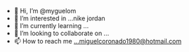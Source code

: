 - 👋 Hi, I’m @myguelom
- 👀 I’m interested in ...nike jordan
- 🌱 I’m currently learning ...
- 💞️ I’m looking to collaborate on ...
- 📫 How to reach me ...miguelcoronado1980@hotmail.com
<!---
myguelom/myguelom is a ✨ special ✨ repository because its `README.md` (this file) appears on your GitHub profile.
You can click the Preview link to take a look at your changes.
--->

